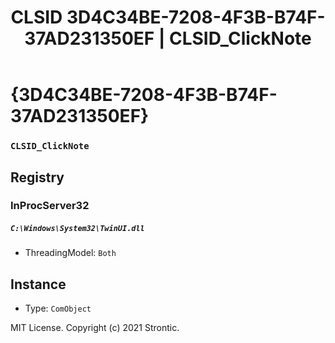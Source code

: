 ﻿---
title: "CLSID 3D4C34BE-7208-4F3B-B74F-37AD231350EF | CLSID_ClickNote"
excerpt: What is COM-Object CLSID 3D4C34BE-7208-4F3B-B74F-37AD231350EF?
---

# {3D4C34BE-7208-4F3B-B74F-37AD231350EF}

### `CLSID_ClickNote`

## Registry


### InProcServer32

##### `C:\Windows\System32\TwinUI.dll`
* ThreadingModel: `Both`

## Instance

* Type: `ComObject`

MIT License. Copyright (c) 2021 Strontic.


